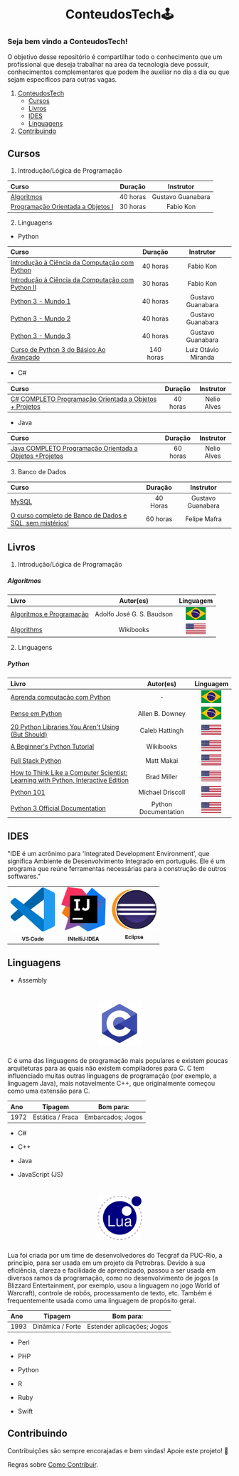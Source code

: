<p align="center">
<h1 align="center">ConteudosTech🕹</h1>
<p align="center">

### Seja bem vindo a ConteudosTech!

O objetivo desse repositório é compartilhar todo o conhecimento que um profissional que deseja trabalhar na area da tecnologia deve possuir, conhecimentos complementares que podem lhe auxiliar no dia a dia ou que sejam especificos para outras vagas.

1. [ConteudosTech](https://github.com/thundercowboy/ConteudosTech#ConteudosTech)
    - [Cursos](https://github.com/thundercowboy/ConteudosTech#Cursos)
    - [Livros](https://github.com/thundercowboy/ConteudosTech#Livros)
    - [IDES](https://github.com/thundercowboy/ConteudosTech#IDES)
    - [Linguagens](https://github.com/thundercowboy/ConteudosTech#linguagens)
1. [Contribuindo](https://github.com/thundercowboy/ConteudosTech#Contribuindo)

## Cursos

1.  Introdução/Lógica de Programação
    
Curso | Duração | Instrutor 
:---- | :----: | :----:
[Algoritmos](https://www.cursoemvideo.com/curso/curso-de-algoritmo/) | 40 horas | Gustavo Guanabara |
[Programação Orientada a Objetos I](https://pt.coursera.org/learn/lab-poo-parte-1) | 30 horas | Fabio Kon |

2.  Linguagens

- Python

Curso | Duração | Instrutor
:---- | :----: | :----:
[Introdução à Ciência da Computação com Python](https://www.coursera.org/learn/ciencia-computacao-python-conceitos) | 40 horas | Fabio Kon |
[Introdução à Ciência da Computação com Python II](https://pt.coursera.org/learn/ciencia-computacao-python-conceitos-2) | 30 horas | Fabio Kon |
[Python 3 - Mundo 1](https://www.cursoemvideo.com/curso/python-3-mundo-1/) | 40 horas | Gustavo Guanabara |
[Python 3 - Mundo 2](https://www.cursoemvideo.com/curso/python-3-mundo-2/) | 40 horas | Gustavo Guanabara |
[Python 3 - Mundo 3](https://www.cursoemvideo.com/curso/python-3-mundo-3/) | 40 horas | Gustavo Guanabara |
[Curso de Python 3 do Básico Ao Avançado](https://www.udemy.com/course/python-3-do-zero-ao-avancado/) | 140 horas | Luiz Otávio Miranda |

- C#
    
Curso | Duração | Instrutor
:---- | :----: | :----:
[C# COMPLETO Programação Orientada a Objetos + Projetos](https://www.udemy.com/course/programacao-orientada-a-objetos-csharp/) | 40 horas | Nelio Alves |
    
- Java
    
Curso | Duração | Instrutor
:---- | :----: | :----:
[Java COMPLETO Programação Orientada a Objetos +Projetos](https://www.udemy.com/course/java-curso-completo/) | 60 horas | Nelio Alves |


3.  Banco de Dados

Curso | Duração | Instrutor
:---- | :----: | :----:
[MySQL](https://www.cursoemvideo.com/curso/mysql/) | 40 Horas | Gustavo Guanabara |
[O curso completo de Banco de Dados e SQL, sem mistérios!](https://www.udemy.com/course/bancos-de-dados-relacionais-basico-avancado/) | 60 horas | Felipe Mafra |

## Livros
    
1. Introdução/Lógica de Programação
    
##### Algoritmos
    
Livro | Autor(es) | Linguagem
:---- | :----: | :----: |
[Algoritmos e Programação](https://www.ifmg.edu.br/ceadop3/apostilas/algoritmos-e-programacao) | Adolfo José G. S. Baudson | <img src="bandeiras/br.jpg" width=45px> |
[Algorithms](https://en.wikibooks.org/wiki/Algorithms) | Wikibooks | <img src="bandeiras/eua.png" width=45px> |

2. Linguagens

##### Python

Livro | Autor(es) | Linguagem
:---- | :----: | :----: |
[Aprenda computação com Python](https://aprendendo-computacao-com-python.readthedocs.org/en/latest/index.html) | - | <img src="bandeiras/br.jpg" width=45px> |
[Pense em Python](https://penseallen.github.io/PensePython2e) | Allen B. Downey | <img src="bandeiras/br.jpg" width=45px> |
[20 Python Libraries You Aren't Using (But Should)](https://www.oreilly.com/learning/20-python-libraries-you-arent-using-but-should) | Caleb Hattingh | <img src="bandeiras/eua.png" width=45px>
[A Beginner's Python Tutorial](https://en.wikibooks.org/wiki/A_Beginner%27s_Python_Tutorial) | Wikibooks | <img src="bandeiras/eua.png" width=45px>
[Full Stack Python](https://www.fullstackpython.com) | Matt Makai | <img src="bandeiras/eua.png" width=45px>
[How to Think Like a Computer Scientist: Learning with Python, Interactive Edition](https://runestone.academy/runestone/books/published/thinkcspy/index.html) | Brad Miller | <img src="bandeiras/eua.png" width=45px>
[Python 101](https://python101.pythonlibrary.org) | Michael Driscoll | <img src="bandeiras/eua.png" width=45px>
[Python 3 Official Documentation](https://docs.python.org/3/download.html) | Python Documentation | <img src="bandeiras/eua.png" width=45px>

## IDES

"IDE é um acrônimo para 'Integrated Development Environment', que significa Ambiente de Desenvolvimento Integrado em português. Ele é um programa que reúne ferramentas necessárias para a construção de outros softwares."

<table>
  <tr>
    <td align="center"><a href="https://code.visualstudio.com/"><img src="ides/vscode.png" width="100px;" alt=""/><br /><sub><b>VS Code</b></sub></a><br /></td>
    <td align="center"><a href="https://www.jetbrains.com/idea/"><img src="ides/INtelliJ IDEA.png" width="100px;" alt=""/><br /><sub><b>INtelliJ IDEA</b></sub></a><br /></td>
    <td align="center"><a href="https://eclipseide.org/"><img src="ides/Eclipse.png" width="100px;" alt=""/><br /><sub><b>Eclipse</b></sub></a><br /></td>
  </tr>
</table>

## Linguagens

* Assembly

<tr>
    <h1 align="center"><img src="langs/C.png" width="100px;"/></h1>
</tr>

C é uma das linguagens de programação mais populares e existem poucas arquiteturas para as quais não existem compiladores para C. C tem influenciado muitas outras linguagens de programação (por exemplo, a linguagem Java), mais notavelmente C++, que originalmente começou como uma extensão para C.

Ano | Tipagem | Bom para: |
:---- | :----: | :----:
1972 | Estática / Fraca | Embarcados; Jogos |

* C#

* C++

* Java

* JavaScript (JS)

<tr>
    <h1 align="center"><img src="langs/lua.png" width="100px;"/></h1>
</tr>

Lua foi criada por um time de desenvolvedores do Tecgraf da PUC-Rio, a princípio, para ser usada em um projeto da Petrobras. Devido à sua eficiência, clareza e facilidade de aprendizado, passou a ser usada em diversos ramos da programação, como no desenvolvimento de jogos (a Blizzard Entertainment, por exemplo, usou a linguagem no jogo World of Warcraft), controle de robôs, processamento de texto, etc. Também é frequentemente usada como uma linguagem de propósito geral.

Ano | Tipagem | Bom para: |
:---- | :----: | :----:
1993 | Dinâmica / Forte | Estender aplicações; Jogos |

* Perl

* PHP

* Python

* R

* Ruby

* Swift

## Contribuindo
    
Contribuições são sempre encorajadas e bem vindas! Apoie este projeto! 🚀

Regras sobre [Como Contribuir](https://github.com/thundercowboy/ConteudosTech/blob/main/contribuindo.md).
